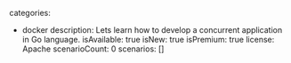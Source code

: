 categories:
  - docker
description: Lets learn how to develop a concurrent application in Go language.
isAvailable: true
isNew: true
isPremium: true
license: Apache
scenarioCount: 0
scenarios: []

